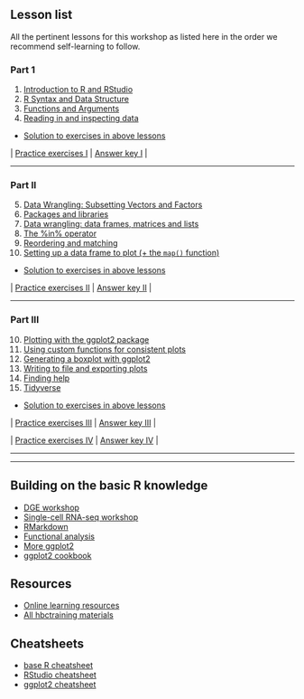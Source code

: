 ## Lesson list

All the pertinent lessons for this workshop as listed here in the order we recommend self-learning to follow.

### Part 1
1. [Introduction to R and RStudio](../lessons/01_introR-R-and-RStudio.md)
2. [R Syntax and Data Structure](https://hbctraining.github.io/Intro-to-R-flipped/lessons/02_introR-syntax-and-data-structures.html)
3. [Functions and Arguments](../lessons/03_introR-functions-and-arguments.md)
4. [Reading in and inspecting data](../lessons/06_reading_and_data_inspection.md)
     
* [Solution to exercises in above lessons](../homework/day1_hw_answer-key.R)
          
| [Practice exercises I](../activities/Day2_activities.md) | [Answer key I](../activities/Day2_activities_answer_key.R) |

***

### Part II
5. [Data Wrangling: Subsetting Vectors and Factors](../lessons/05_introR-data-wrangling.md)
5. [Packages and libraries](../lessons/04_introR_packages.md)
6. [Data wrangling: data frames, matrices and lists](../lessons/07_introR-data-wrangling2.md)
7. [The %in% operator](../lessons/08_identifying-matching-elements.md)
8. [Reordering and matching](../lessons/09_reordering-to-match-datasets.md)
9. [Setting up a data frame to plot (+ the `map()` function)](../lessons/10_setting_up_to_plot.md)
     
* [Solution to exercises in above lessons](../homework/day2_hw_answer-key.R)

| [Practice exercises II](../activities/Day3_activities.md) | [Answer key II](../activities/Day3_activities_answer_key.R) |
              
***

### Part III
10. [Plotting with the ggplot2 package](../lessons/11_ggplot2.md)
1. [Using custom functions for consistent plots](../lessons/11b_Custom_Functions_ggplot2.md)
1. [Generating a boxplot with ggplot2](../lessons/12_boxplot_exercise.md)
1. [Writing to file and exporting plots](../lessons/13_exporting_data_and_plots.md)
1. [Finding help](../lessons/14_finding_help.md)
1. [Tidyverse](https://hbctraining.github.io/Training-modules/Tidyverse_ggplot2/lessons/intro_tidyverse.html)
    
* [Solution to exercises in above lessons](../homework/day1_hw_answer-key.R)
    
| [Practice exercises III](../activities/Day4_activities.md) | [Answer key III](../activities/Day4_activities_answer_key.R) |

| [Practice exercises IV](https://hbctraining.github.io/Intro-to-R/homework/Intro_to_R_hw.html) | [Answer key IV](../Intro-to-R/homework/Intro_to_R_key.md) |

*** 

***

## Building on the basic R knowledge
* [DGE workshop](https://hbctraining.github.io/DGE_workshop_salmon/)
* [Single-cell RNA-seq workshop](https://hbctraining.github.io/scRNA-seq/)
* [RMarkdown](https://hbctraining.github.io/Training-modules/Rmarkdown/)
* [Functional analysis](https://hbctraining.github.io/Training-modules/DGE-functional-analysis/)
* [More ggplot2](https://hbctraining.github.io/Training-modules/Tidyverse_ggplot2/lessons/ggplot2.html)
* [ggplot2 cookbook](http://www.cookbook-r.com/Graphs/)

## Resources
* [Online learning resources](https://hbctraining.github.io/bioinformatics_online/lists/online_trainings.html)
* [All hbctraining materials](https://hbctraining.github.io/main)

## Cheatsheets
* [base R cheatsheet](../img/base-r.pdf)
* [RStudio cheatsheet](https://rstudio.com/wp-content/uploads/2016/01/rstudio-IDE-cheatsheet.pdf)
* [ggplot2 cheatsheet](https://rstudio.com/wp-content/uploads/2015/03/ggplot2-cheatsheet.pdf)
